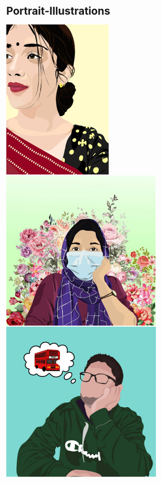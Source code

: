 # Portrait-Illustrations


<img
  src="https://github.com/n0ush1n/Portrait-Illustrations/blob/main/164204008_937551573718506_7557819539585599779_n.jpg"
   height="400px" > <img src="https://github.com/n0ush1n/Portrait-Illustrations/blob/main/176258223_1532850190253687_2342296429643613396_n.jpg"
   height="400px"> <img src="https://github.com/n0ush1n/Portrait-Illustrations/blob/main/Untitled-2%20(1).jpg" height="400px"/>
